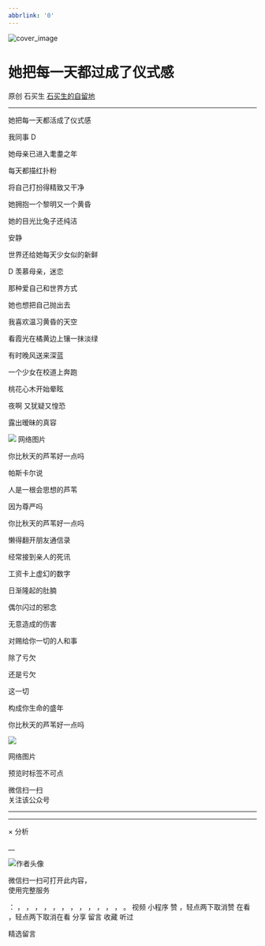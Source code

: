 ```yaml
---
abbrlink: '0'
---
```

![cover_image](http://mmbiz.qpic.cn/mmbiz_jpg/hVNLue76Eh8ZpsFvib7w0iaxY3O9pcMB2WHP5QEBPByYK2XQIColwaa1VVKiahB7Kpic0Ml1fSKmzibBw69jm6HWHMw/0?wx_fmt=jpeg)

#  她把每一天都过成了仪式感

原创  石买生  [ 石买生的自留地 ](javascript:void\(0\);)

__ _ _ _ _

  

  

  

她把每一天都活成了仪式感

  

我同事  D

她母亲已进入耄耋之年

每天都描红扑粉

将自己打扮得精致又干净

她拥抱一个黎明又一个黄昏

她的目光比兔子还纯洁

安静

世界还给她每天少女似的新鲜

D  羡慕母亲，迷恋

那种爱自己和世界方式

她也想把自己抛出去

  

我喜欢温习黄昏的天空

看霞光在橘黄边上镶一抹淡绿

有时晚风送来深蓝

一个少女在校道上奔跑

桃花心木开始晕眩

夜啊  又犹疑又惶恐

露出暧昧的真容

![](https://mmbiz.qpic.cn/mmbiz_jpg/hVNLue76Eh8ZpsFvib7w0iaxY3O9pcMB2WkZlVJPoEacqpBE6ge0icuiaa5aPGJQat7e8hKMzzgjExgkmVRI7PXY8Q/640?wx_fmt=jpeg)
网络图片

  

  

你比秋天的芦苇好一点吗

帕斯卡尔说

人是一根会思想的芦苇

因为尊严吗

你比秋天的芦苇好一点吗

懒得翻开朋友通信录

经常接到亲人的死讯

工资卡上虚幻的数字

日渐隆起的肚腩

偶尔闪过的邪念

无意造成的伤害

对赐给你一切的人和事

除了亏欠

还是亏欠

这一切

构成你生命的盛年

你比秋天的芦苇好一点吗

  

![](https://mmbiz.qpic.cn/mmbiz_jpg/hVNLue76Eh8ZpsFvib7w0iaxY3O9pcMB2WHoMhX0LW5FcwfeeO7np0093QMrTdIlrxCxBP2goFB5LVibXkjiarSSrg/640?wx_fmt=jpeg)

网络图片

  
  
  

  

预览时标签不可点

微信扫一扫  
关注该公众号





****



****



×  分析

__

![作者头像](http://mmbiz.qpic.cn/mmbiz_png/hVNLue76EhibricgkQZeT964ria54dgJkqVBX9ibyvn7PmGOltlupHdVshOibeQZDSypqiaIBNKdw8cwXfXfBZkPVgVg/0?wx_fmt=png)

微信扫一扫可打开此内容，  
使用完整服务

：  ，  ，  ，  ，  ，  ，  ，  ，  ，  ，  ，  ，  。  视频  小程序  赞  ，轻点两下取消赞  在看  ，轻点两下取消在看
分享  留言  收藏  听过

精选留言

